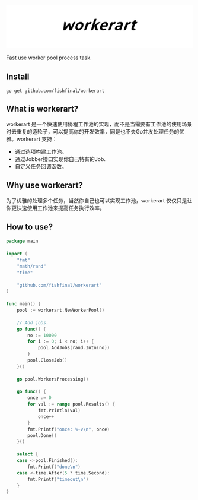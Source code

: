 ![workerart](assets/banner/workerart.jpg)

Fast use worker pool process task.

## Install

```shell script
go get github.com/fishfinal/workerart
```

## What is workerart?

workerart 是一个快速使用协程工作池的实现，而不是当需要有工作池的使用场景时去重复的造轮子，可以提高你的开发效率，同是也不失Go并发处理任务的优雅。workerart 支持：

- 通过选项构建工作池。
- 通过Jobber接口实现你自己特有的Job.
- 自定义任务回调函数。

## Why use workerart?

为了优雅的处理多个任务，当然你自己也可以实现工作池，workerart 仅仅只是让你更快速使用工作池来提高任务执行效率。

## How to use?


```go
package main

import (
	"fmt"
	"math/rand"
	"time"

	"github.com/fishfinal/workerart"
)

func main() {
	pool := workerart.NewWorkerPool()

	// Add jobs.
	go func() {
		no := 10000
		for i := 0; i < no; i++ {
			pool.AddJobs(rand.Intn(no))
		}
		pool.CloseJob()
	}()

	go pool.WorkersProcessing()

	go func() {
		once := 0
		for val := range pool.Results() {
			fmt.Println(val)
			once++
		}
		fmt.Printf("once: %+v\n", once)
		pool.Done()
	}()

	select {
	case <-pool.Finished():
		fmt.Printf("done\n")
	case <-time.After(5 * time.Second):
		fmt.Printf("timeout\n")
	}
}
```


